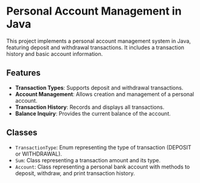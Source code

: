 # Personal Account Management in Java

This project implements a personal account management system in Java, featuring deposit and withdrawal transactions. It includes a transaction history and basic account information.

## Features

- **Transaction Types**: Supports deposit and withdrawal transactions.
- **Account Management**: Allows creation and management of a personal account.
- **Transaction History**: Records and displays all transactions.
- **Balance Inquiry**: Provides the current balance of the account.

## Classes

- `TransactionType`: Enum representing the type of transaction (DEPOSIT or WITHDRAWAL).
- `Sum`: Class representing a transaction amount and its type.
- `Account`: Class representing a personal bank account with methods to deposit, withdraw, and print transaction history.



